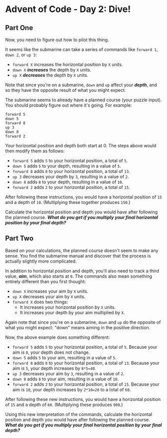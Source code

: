# Advent of Code - Day 2: Dive!

## Part One

Now, you need to figure out how to pilot this thing.

It seems like the submarine can take a series of commands like `forward 1`,
`down 2`, or `up 3`:

  - `forward X` increases the horizontal position by `X` units.
  -  `down X` _**increases**_ the depth by `X` units.
  -  `up X` _**decreases**_ the depth by `X` units.

Note that since you're on a submarine, `down` and `up` affect your _**depth**_, and
so they have the opposite result of what you might expect.

The submarine seems to already have a planned course (your puzzle input).
You should probably figure out where it's going. For example:

    forward 5
    down 5
    forward 8
    up 3
    down 8
    forward 2

Your horizontal position and depth both start at 0. The steps above would
then modify them as follows:

  - `forward 5` adds `5` to your horizontal position, a total of `5`.
  - `down 5` adds `5` to your depth, resulting in a value of `5`.
  - `forward 8` adds `8` to your horizontal position, a total of `13`.
  - `up 3` decreases your depth by `3`, resulting in a value of `2`.
  - `down 8` adds `8` to your depth, resulting in a value of `10`.
  - `forward 2` adds `2` to your horizontal position, a total of `15`.

After following these instructions, you would have a horizontal position of
`15` and a depth of `10`. (Multiplying these together produces `150`.)

Calculate the horizontal position and depth you would have after following
the planned course. _**What do you get if you multiply your final horizontal
position by your final depth?**_

## Part Two

Based on your calculations, the planned course doesn't seem to make any
sense. You find the submarine manual and discover that the process is
actually slightly more complicated.

In addition to horizontal position and depth, you'll also need to track a
third value, _**aim**_, which also starts at `0`. The commands also mean something
entirely different than you first thought:

  - `down X` increases your aim by `X` units.
  - `up X` decreases your aim by `X` units.
  - `forward X` does two things:
    - It increases your horizontal position by `X` units.
    - It increases your depth by your aim multiplied by `X`.

Again note that since you're on a submarine, `down` and `up` do the opposite of
what you might expect: "down" means aiming in the positive direction.

Now, the above example does something different:

  - `forward 5` adds `5` to your horizontal position, a total of `5`. Because
    your aim is `0`, your depth does not change.
  - `down 5` adds `5` to your aim, resulting in a value of `5`.
  - `forward 8` adds `8` to your horizontal position, a total of `13`. Because
    your aim is `5`, your depth increases by `8*5=40`.
  - `up 3` decreases your aim by `3`, resulting in a value of `2`.
  - `down 8` adds `8` to your aim, resulting in a value of `10`.
  - `forward 2` adds `2` to your horizontal position, a total of `15`. Because
    your aim is `10`, your depth increases by `2*10=20` to a total of `60`.

After following these new instructions, you would have a horizontal
position of `15` and a depth of `60`. (Multiplying these produces `900`.)

Using this new interpretation of the commands, calculate the horizontal
position and depth you would have after following the planned course. _**What
do you get if you multiply your final horizontal position by your final depth?**_
